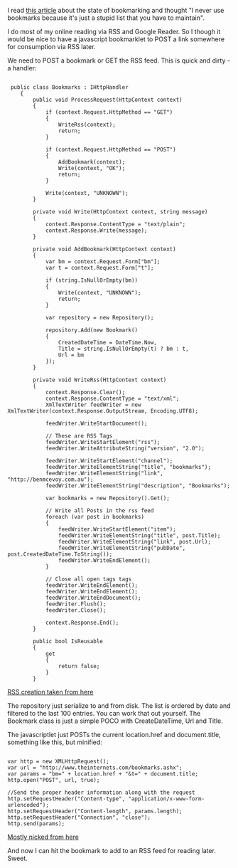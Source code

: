 I read [this article][1] about the state of bookmarking and thought "I never use bookmarks because it's just a stupid list that you have to maintain".  

I do most of my online reading via RSS and Google Reader. So I though it would be nice to have a javascript bookmarklet to POST a link somewhere for consumption via RSS later.

We need to POST a bookmark or GET the RSS feed.  This is quick and dirty - a handler:

<pre><code>
 public class Bookmarks : IHttpHandler
    {
        public void ProcessRequest(HttpContext context)
        {
            if (context.Request.HttpMethod == "GET")
            {
                WriteRss(context);
                return;
            }

            if (context.Request.HttpMethod == "POST")
            {
                AddBookmark(context);
                Write(context, "OK");
                return;
            }

            Write(context, "UNKNOWN");
        }

        private void Write(HttpContext context, string message)
        {
            context.Response.ContentType = "text/plain";
            context.Response.Write(message);
        }

        private void AddBookmark(HttpContext context)
        {
            var bm = context.Request.Form["bm"];
            var t = context.Request.Form["t"];

            if (string.IsNullOrEmpty(bm))
            {
                Write(context, "UNKNOWN");
                return;
            }

            var repository = new Repository();

            repository.Add(new Bookmark()
            {
                CreatedDateTime = DateTime.Now,
                Title = string.IsNullOrEmpty(t) ? bm : t,
                Url = bm
            });
        }

        private void WriteRss(HttpContext context)
        {
            context.Response.Clear();
            context.Response.ContentType = "text/xml";
            XmlTextWriter feedWriter = new XmlTextWriter(context.Response.OutputStream, Encoding.UTF8);

            feedWriter.WriteStartDocument();

            // These are RSS Tags
            feedWriter.WriteStartElement("rss");
            feedWriter.WriteAttributeString("version", "2.0");

            feedWriter.WriteStartElement("channel");
            feedWriter.WriteElementString("title", "bookmarks");
            feedWriter.WriteElementString("link", "http://benmcevoy.com.au");
            feedWriter.WriteElementString("description", "Bookmarks");

            var bookmarks = new Repository().Get();

            // Write all Posts in the rss feed
            foreach (var post in bookmarks)
            {
                feedWriter.WriteStartElement("item");
                feedWriter.WriteElementString("title", post.Title);
                feedWriter.WriteElementString("link", post.Url);
                feedWriter.WriteElementString("pubDate", post.CreatedDateTime.ToString());
                feedWriter.WriteEndElement();
            }

            // Close all open tags tags
            feedWriter.WriteEndElement();
            feedWriter.WriteEndElement();
            feedWriter.WriteEndDocument();
            feedWriter.Flush();
            feedWriter.Close();

            context.Response.End();
        }

        public bool IsReusable
        {
            get
            {
                return false;
            }
        }
</code></pre>

[RSS creation taken from here][2]

The repository just serialize to and from disk. The list is ordered by date and filtered to the last 100 entries.  You can work that out yourself.  The Bookmark class is just a simple POCO with CreateDateTime, Url and Title.

The javascriptlet just POSTs the current location.href and document.title, something like this, but minified:

<pre><code>
var http = new XMLHttpRequest();
var url = "http://www.theinternets.com/bookmarks.ashx";
var params = "bm=" + location.href + "&t=" + document.title;
http.open("POST", url, true);

//Send the proper header information along with the request
http.setRequestHeader("Content-type", "application/x-www-form-urlencoded");
http.setRequestHeader("Content-length", params.length);
http.setRequestHeader("Connection", "close");
http.send(params);
</code></pre>

[Mostly nicked from here][3]

And now I can hit the bookmark to add to an RSS feed for reading later.  Sweet.


  [1]: https://blog.mozilla.org/ux/2012/10/save-for-later/
  [2]: http://www.dailycoding.com/Posts/create_rss_feed_programatically_from_data_in_c.aspx
  [3]: http://www.openjs.com/articles/ajax_xmlhttp_using_post.php